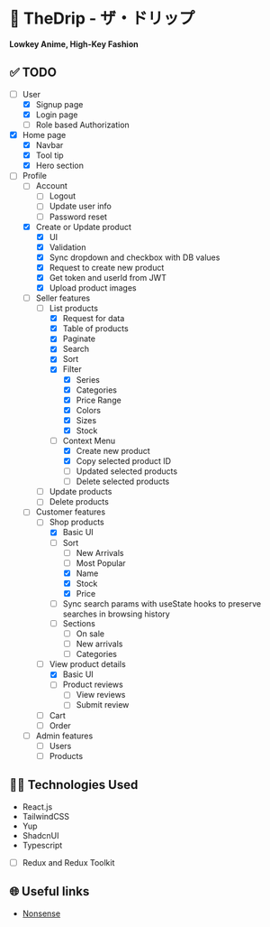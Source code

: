# 🎩 TheDrip - ザ・ドリップ
**Lowkey Anime, High-Key Fashion**

## ✅ TODO
- [ ] User
    - [x] Signup page
    - [x] Login page
    - [ ] Role based Authorization
- [x] Home page
    - [x] Navbar
    - [x] Tool tip
    - [x] Hero section
- [ ] Profile
    - [ ] Account
        - [ ] Logout
        - [ ] Update user info
        - [ ] Password reset
    - [x] Create or Update product
        - [x] UI
        - [x] Validation
        - [x] Sync dropdown and checkbox with DB values
        - [x] Request to create new product
        - [x] Get token and userId from JWT
        - [x] Upload product images
    - [ ] Seller features
        - [ ] List products
            - [x] Request for data
            - [x] Table of products
            - [x] Paginate
            - [x] Search
            - [x] Sort
            - [x] Filter
                - [x] Series
                - [x] Categories
                - [x] Price Range
                - [x] Colors
                - [x] Sizes
                - [x] Stock
            - [ ] Context Menu
                - [x] Create new product
                - [x] Copy selected product ID
                - [ ] Updated selected products
                - [ ] Delete selected products
        - [ ] Update products
        - [ ] Delete products
    - [ ] Customer features
        - [ ] Shop products
            - [x] Basic UI
            - [ ] Sort
                - [ ] New Arrivals
                - [ ] Most Popular
                - [x] Name
                - [x] Stock
                - [x] Price
            - [ ] Sync search params with useState hooks to preserve searches in browsing history
            - [ ] Sections
                - [ ] On sale
                - [ ] New arrivals
                - [ ] Categories
        - [ ] View product details
            - [x] Basic UI
            - [ ] Product reviews
                - [ ] View reviews
                - [ ] Submit review
        - [ ] Cart
        - [ ] Order
    - [ ] Admin features
        - [ ] Users
        - [ ] Products

## 🧑‍💻 Technologies Used
- React.js
- TailwindCSS
- Yup
- ShadcnUI
- Typescript
- [ ] Redux and Redux Toolkit

## 🌐 Useful links
- [Nonsense](https://nonsense.jp/)

